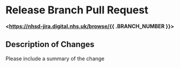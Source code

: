 # Release Branch Pull Request

**<https://nhsd-jira.digital.nhs.uk/browse/{{ .BRANCH_NUMBER }}>**

## Description of Changes

Please include a summary of the change
